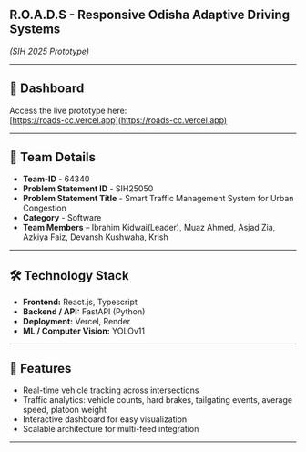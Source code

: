 ## R.O.A.D.S - Responsive Odisha Adaptive Driving Systems                                                              
*(SIH 2025 Prototype)*

---

## 🔗 Dashboard
Access the live prototype here:  
[https://roads-cc.vercel.app](https://roads-cc.vercel.app)

---

## 👥 Team Details
- **Team-ID** - 64340
- **Problem Statement ID** - SIH25050
- **Problem Statement Title** - Smart Traffic Management System for Urban Congestion
- **Category** - Software
- **Team Members** – Ibrahim Kidwai(Leader), Muaz Ahmed, Asjad Zia, Azkiya Faiz, Devansh Kushwaha, Krish 

---

## 🛠 Technology Stack
- **Frontend:** React.js, Typescript  
- **Backend / API:** FastAPI (Python)   
- **Deployment:** Vercel, Render  
- **ML / Computer Vision:** YOLOv11

---

## 🚀 Features
- Real-time vehicle tracking across intersections  
- Traffic analytics: vehicle counts, hard brakes, tailgating events, average speed, platoon weight  
- Interactive dashboard for easy visualization  
- Scalable architecture for multi-feed integration  

---

